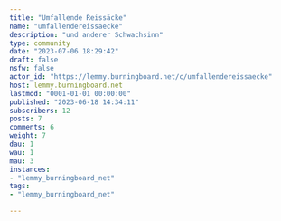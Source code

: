 ```yaml
---
title: "Umfallende Reissäcke" 
name: "umfallendereissaecke"
description: "und anderer Schwachsinn"
type: community
date: "2023-07-06 18:29:42"
draft: false
nsfw: false
actor_id: "https://lemmy.burningboard.net/c/umfallendereissaecke"
host: lemmy.burningboard.net
lastmod: "0001-01-01 00:00:00"
published: "2023-06-18 14:34:11"
subscribers: 12
posts: 7
comments: 6
weight: 7
dau: 1
wau: 1
mau: 3
instances:
- "lemmy_burningboard_net"
tags: 
- "lemmy_burningboard_net"

---
```


